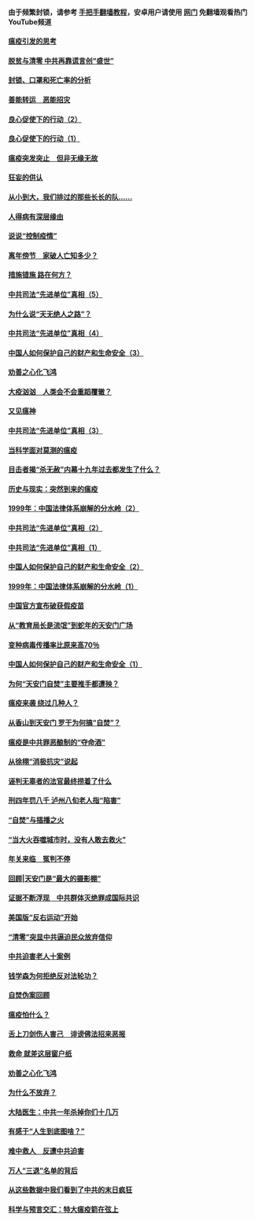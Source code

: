 #### 由于频繁封锁，请参考 [手把手翻墙教程](https://github.com/gfw-breaker/guides/wiki/)，安卓用户请使用 [网门](https://github.com/gfw-breaker/nogfw/blob/master/dl.md?t=03051900) 免翻墙观看热门YouTube频道 

#### [瘟疫引发的思考](../pages/19/421594.md?t=03051900) 

#### [脱贫与清零 中共再靠谎言创“盛世”](../pages/19/421590.md?t=03051900) 

#### [封锁、口罩和死亡率的分析](../pages/19/421495.md?t=03051900) 

#### [善能转运　恶能招灾](../pages/19/421334.md?t=03051900) 

#### [良心促使下的行动（2）](../pages/19/421361.md?t=03051900) 

#### [良心促使下的行动（1）](../pages/19/421302.md?t=03051900) 

#### [瘟疫突发突止　但非无缘无故](../pages/19/421281.md?t=03051900) 

#### [狂妄的供认](../pages/19/421199.md?t=03051900) 

#### [从小到大，我们排过的那些长长的队……](../pages/19/421243.md?t=03051900) 

#### [人得病有深层缘由](../pages/19/420864.md?t=03051900) 

#### [说说“控制疫情”](../pages/19/420831.md?t=03051900) 

#### [离年傍节　家破人亡知多少？](../pages/19/420563.md?t=03051900) 

#### [措施错施  路在何方？](../pages/19/420076.md?t=03051900) 

#### [中共司法“先进单位”真相（5）](../pages/19/419453.md?t=03051900) 

#### [为什么说“天无绝人之路”？](../pages/19/419618.md?t=03051900) 

#### [中共司法“先进单位”真相（4）](../pages/19/419452.md?t=03051900) 

#### [中国人如何保护自己的财产和生命安全（3）](../pages/19/419405.md?t=03051900) 

#### [劝善之心化飞鸿](../pages/19/418758.md?t=03051900) 

#### [大疫汹汹　人类会不会重蹈覆辙？](../pages/19/419691.md?t=03051900) 

#### [又见瘟神](../pages/19/419225.md?t=03051900) 

#### [中共司法“先进单位”真相（3）](../pages/19/419451.md?t=03051900) 

#### [当科学面对莫测的瘟疫](../pages/19/419625.md?t=03051900) 

#### [目击者揭“杀无赦”内幕十九年过去都发生了什么？](../pages/19/419617.md?t=03051900) 

#### [历史与现实：突然到来的瘟疫](../pages/19/419619.md?t=03051900) 

#### [1999年：中国法律体系崩解的分水岭（2）](../pages/19/419455.md?t=03051900) 

#### [中共司法“先进单位”真相（2）](../pages/19/419450.md?t=03051900) 

#### [中共司法“先进单位”真相（1）](../pages/19/419449.md?t=03051900) 

#### [中国人如何保护自己的财产和生命安全（2）](../pages/19/419404.md?t=03051900) 

#### [1999年：中国法律体系崩解的分水岭（1）](../pages/19/419454.md?t=03051900) 

#### [中国官方宣布破获假疫苗](../pages/19/419504.md?t=03051900) 

#### [从“教育局长是流氓”到蛇年的天安门广场](../pages/19/419470.md?t=03051900) 

#### [变种病毒传播率比原来高70％](../pages/19/419456.md?t=03051900) 

#### [中国人如何保护自己的财产和生命安全（1）](../pages/19/419403.md?t=03051900) 

#### [为何“天安门自焚”主要推手都遭殃？](../pages/19/419348.md?t=03051900) 

#### [瘟疫来袭 绕过几种人？](../pages/19/419349.md?t=03051900) 

#### [从香山到天安门 罗干为何搞“自焚”？](../pages/19/419270.md?t=03051900) 

#### [瘟疫是中共罪恶酿制的“夺命酒”](../pages/19/419223.md?t=03051900) 

#### [从徐栩“消极抗灾”说起](../pages/19/419224.md?t=03051900) 

#### [诬判无辜者的法官最终捞着了什么](../pages/19/419268.md?t=03051900) 

#### [刑四年罚八千 泸州八旬老人指“陷害”](../pages/19/419232.md?t=03051900) 

#### [“自焚”与插播之火](../pages/19/419226.md?t=03051900) 

#### [“当大火吞噬城市时，没有人敢去救火”](../pages/19/419077.md?t=03051900) 

#### [年关来临　冤判不停](../pages/19/419093.md?t=03051900) 

#### [回顾|天安门是“最大的摄影棚”](../pages/19/380866.md?t=03051900) 

#### [证据不断浮现　中共群体灭绝罪成国际共识](../pages/19/419031.md?t=03051900) 

#### [美国版“反右运动”开始](../pages/19/419030.md?t=03051900) 

#### [“清零”突显中共逼迫民众放弃信仰](../pages/19/418995.md?t=03051900) 

#### [中共迫害老人十案例](../pages/19/418831.md?t=03051900) 

#### [钱学森为何拒绝反对法轮功？](../pages/19/418905.md?t=03051900) 

#### [自焚伪案回顾](../pages/19/418799.md?t=03051900) 

#### [瘟疫怕什么？](../pages/19/418800.md?t=03051900) 

#### [舌上刀剑伤人害己　诽谤佛法招来恶报](../pages/19/418731.md?t=03051900) 

#### [救命 就差这层窗户纸](../pages/19/418706.md?t=03051900) 

#### [劝善之心化飞鸿](../pages/19/416766.md?t=03051900) 

#### [为什么不放弃？](../pages/19/418691.md?t=03051900) 

#### [大陆医生：中共一年杀掉你们十几万](../pages/19/418670.md?t=03051900) 

#### [有感于“人生到底图啥？”](../pages/19/418624.md?t=03051900) 

#### [难中救人　反遭中共迫害](../pages/19/418414.md?t=03051900) 

#### [万人“三退”名单的背后](../pages/19/418505.md?t=03051900) 

#### [从这些数据中我们看到了中共的末日疯狂](../pages/19/418420.md?t=03051900) 

#### [科学与预言交汇：特大瘟疫箭在弦上](../pages/19/418266.md?t=03051900) 

